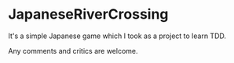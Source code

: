 JapaneseRiverCrossing
=====================

It's a simple Japanese game which I took as a project to learn TDD. 

Any comments and critics are welcome.
